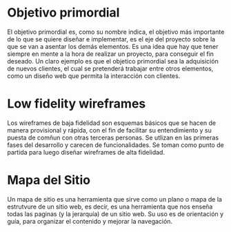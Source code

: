 # Objetivo primordial
El objetivo primordial es, como su nombre indica, el objetivo más importante de lo que se quiere diseñar e implementar, es el eje del proyecto sobre la que se van a asentar los demás elementos. Es una idea que hay que tener siempre en mente a la hora de realizar un proyecto, para conseguir el fin deseado. Un claro ejemplo es que el objetico primordial sea la adquisición de nuevos clientes, el cual se pretenderá trabajar entre otros elementos, como un diseño web que permita la interacción con clientes.

# Low fidelity wireframes
Los wireframes de baja fidelidad son esquemas básicos que se hacen de manera provisional y rápida, con el fin de facilitar su entendimiento y su puesta de comñun con otras terceras personas. Se utlizan en las primeras fases del desarrollo y carecen de funcionalidades. Se toman como punto de partida para luego diseñar wireframes de alta fidelidad. 

# Mapa del Sitio
Un mapa de sitio es una herramienta que sirve como un plano o mapa de la estrutvure de un sitio web, es decir, es una herramienta que nos enseña todas las paginas (y la jerarquía) de un sitio web. Su uso es de orientación y guía, para organizar el contenido y mejorar la navegación.
